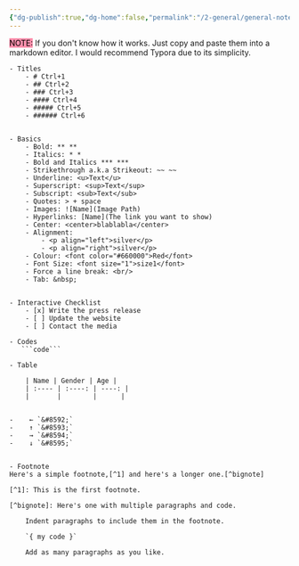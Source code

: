 ```yaml
---
{"dg-publish":true,"dg-home":false,"permalink":"/2-general/general-notes/markdown-syntax/","dgPassFrontmatter":true}
---
```



 <mark style="background: #FF5582A6;">NOTE:</mark> If you don't know how it works. Just copy and paste them into a markdown editor. I would recommend Typora due to its simplicity.

```
- Titles
    - # Ctrl+1
    - ## Ctrl+2
    - ### Ctrl+3
    - #### Ctrl+4
    - ##### Ctrl+5
    - ###### Ctrl+6


- Basics
    - Bold: ** **
    - Italics: * *
    - Bold and Italics *** ***
    - Strikethrough a.k.a Strikeout: ~~ ~~
    - Underline: <u>Text</u>
    - Superscript: <sup>Text</sup>
    - Subscript: <sub>Text</sub>
    - Quotes: > + space
    - Images: ![Name](Image Path)
    - Hyperlinks: [Name](The link you want to show)
    - Center: <center>blablabla</center>
    - Alignment:
        - <p align="left">silver</p>
        - <p align="right">silver</p>
    - Colour: <font color="#660000">Red</font>
    - Font Size: <font size="1">size1</font>
    - Force a line break: <br/>
    - Tab: &nbsp;


- Interactive Checklist
	- [x] Write the press release
	- [ ] Update the website
	- [ ] Contact the media

- Codes
   ```code```
   
- Table
	
	| Name | Gender | Age |
	| :---- | :----: | ----: |
	|       |        |      |
   

-    ← `&#8592;`
-    ↑ `&#8593;`
-    → `&#8594;`
-    ↓ `&#8595;`


- Footnote
Here's a simple footnote,[^1] and here's a longer one.[^bignote]

[^1]: This is the first footnote.

[^bignote]: Here's one with multiple paragraphs and code.

    Indent paragraphs to include them in the footnote.

    `{ my code }`

    Add as many paragraphs as you like.
```